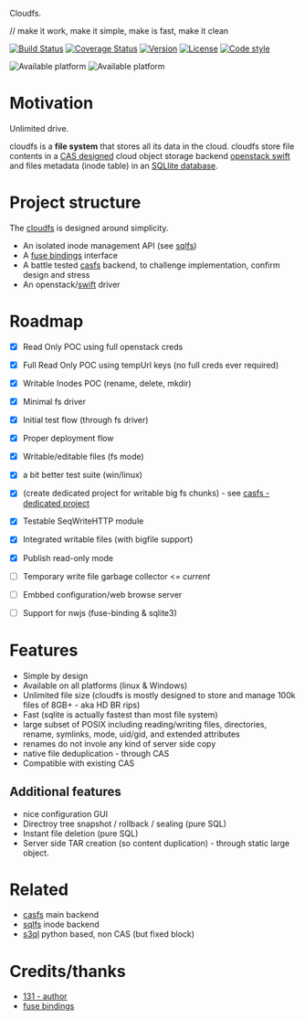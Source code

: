 Cloudfs.

// make it work, make it simple, make is fast, make it clean

[![Build Status](https://travis-ci.org/131/cloudfs.svg?branch=master)](https://travis-ci.org/131/cloudfs)
[![Coverage Status](https://coveralls.io/repos/github/131/cloudfs/badge.svg?branch=master)](https://coveralls.io/github/131/cloudfs?branch=master)
[![Version](https://img.shields.io/npm/v/cloudfs.svg)](https://www.npmjs.com/package/cloudfs)
[![License](https://img.shields.io/badge/license-MIT-blue.svg)](http://opensource.org/licenses/MIT)
[![Code style](https://img.shields.io/badge/code%2fstyle-ivs-green.svg)](https://www.npmjs.com/package/eslint-plugin-ivs)

![Available platform](https://img.shields.io/badge/platform-win32-blue.svg)
![Available platform](https://img.shields.io/badge/platform-linux-blue.svg)


# Motivation

Unlimited drive.

cloudfs is a **file system** that stores all its data in the cloud.
cloudfs store file contents in a [CAS designed](https://github.com/131/casfs) cloud object storage backend [openstack swift](https://developer.openstack.org/api-ref/object-store/) and files metadata (inode table) in an [SQLlite database](https://github.com/131/sqlfs).


# Project structure
The [cloudfs](https://github.com/131/cloudfs) is designed around simplicity. 
* An isolated inode management API (see [sqlfs](https://github.com/131/sqlfs))
* A [fuse bindings](https://github.com/mafintosh/fuse-bindings) interface
* A battle tested [casfs](https://github.com/131/casfs) backend, to challenge implementation, confirm design and stress
* An openstack/[swift](https://github.com/131/swift) driver


# Roadmap
- [X] Read Only POC using full openstack creds
- [X] Full Read Only POC using tempUrl keys (no full creds ever required)
- [X] Writable Inodes POC (rename, delete, mkdir)
- [X] Minimal fs driver
- [X] Initial test flow (through fs driver)
- [X] Proper deployment flow
- [X] Writable/editable files (fs mode)
- [X] a bit better test suite (win/linux)
- [X] (create dedicated project for writable big fs chunks) - see [casfs - dedicated project](https://github.com/131/casfs)

- [X] Testable SeqWriteHTTP module
- [X] Integrated writable files (with bigfile support)
- [X] Publish read-only mode

- [ ] Temporary write file garbage collector  <= *current*
- [ ] Embbed configuration/web browse server
- [ ] Support for nwjs (fuse-binding & sqlite3)


# Features
* Simple by design
* Available on all platforms (linux & Windows)
* Unlimited file size (cloudfs is mostly designed to store and manage 100k files of 8GB+ - aka HD BR rips)
* Fast (sqlite is actually fastest than most file system)
* large subset of POSIX including reading/writing files, directories, rename,  symlinks, mode, uid/gid, and extended attributes
* renames do not invole any kind of server side copy
* native file deduplication - through CAS
* Compatible with existing CAS

## Additional features
* nice configuration GUI
* Directroy tree snapshot / rollback / sealing (pure SQL)
* Instant file deletion (pure SQL)
* Server side TAR creation (so content duplication) - through static large object.


# Related
* [casfs](https://github.com/131/casfs/) main backend
* [sqlfs](https://github.com/131/sqlfs/) inode backend
* [s3ql](https://github.com/s3ql/) python based, non CAS (but fixed block)

# Credits/thanks
* [131 - author](https://github.com/131)
* [fuse bindings](https://github.com/mafintosh/fuse-bindings)

